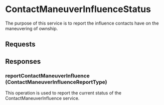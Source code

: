 # ContactManeuverInfluenceStatus
The purpose of this service is to report the influence contacts have on the maneuvering of ownship.

## Requests

## Responses
### reportContactManeuverInfluence (ContactManeuverInfluenceReportType)
This operation is used to report the current status of the ContactManeuverInfluence service.
